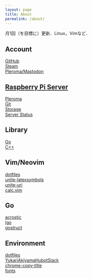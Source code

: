 ```yaml
---
layout: page
title: About
permalink: /about/
---
```


月1回（を目標に）更新．Linux，Vimなど．

<style>
p { margin:0 }
</style>

## Account

[GitHub](//github.com/noyuno)

[Steam](//steamcommunity.com/id/noyuno)

[Pleroma/Mastodon](//s.noyuno.space/noyuno)

## [Raspberry Pi Server](//noyuno.space)

[Pleroma](//s.noyuno.space)

[Git](//git.noyuno.space)

[Storage](//dir.noyuno.space)

[Server Status](/ping)

## Library

[Go](//github.com/noyuno/lgo)

[C++](//github.com/noyuno/lib)

## Vim/Neovim

[dotfiles](//github.com/noyuno/dotfiles/tree/master/vim)

[unite-latexsymbols](//github.com/noyuno/unite-latexsymbols)

[unite-uri](//github.com/noyuno/unite-uri)

[calc.vim](//github.com/noyuno/calc.vim)

## Go

[acrostic](//github.com/noyuno/acrostic)

[lgo](//github.com/noyuno/lgo)

[gostruct](//github.com/noyuno/gostruct)

## Environment

[dotfiles](//github.com/noyuno/dotfiles)

[YukariAkiyamaHubotSlack](https://github.com/noyuno/YukariAkiyamaHubotSlack)

[chrome-copy-title](//github.com/noyuno/chrome-copy-title)

[fonts](//github.com/noyuno/fonts)

